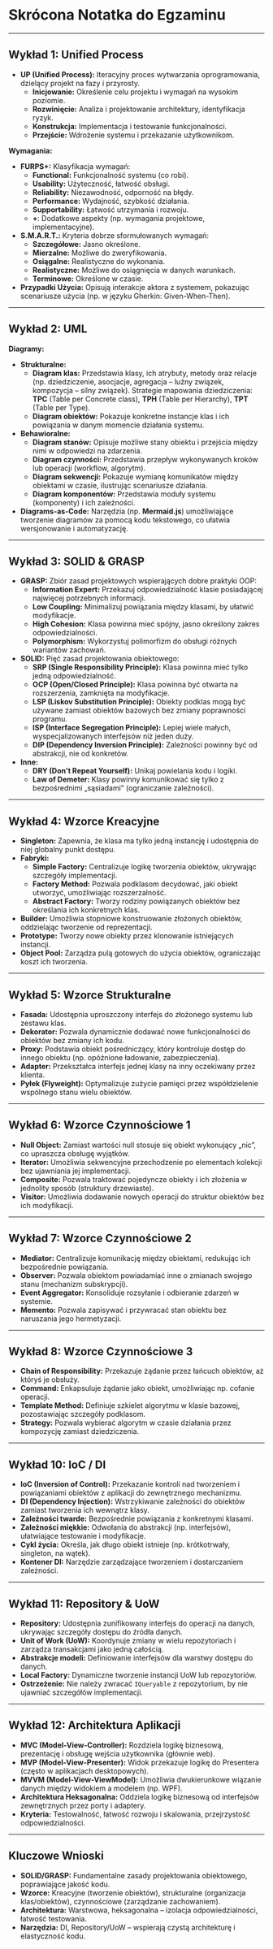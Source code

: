# Skrócona Notatka do Egzaminu

---

## Wykład 1: Unified Process

- **UP (Unified Process):** Iteracyjny proces wytwarzania oprogramowania, dzielący projekt na fazy i przyrosty.
    - **Inicjowanie:** Określenie celu projektu i wymagań na wysokim poziomie.
    - **Rozwinięcie:** Analiza i projektowanie architektury, identyfikacja ryzyk.
    - **Konstrukcja:** Implementacja i testowanie funkcjonalności.
    - **Przejście:** Wdrożenie systemu i przekazanie użytkownikom.

**Wymagania:**

- **FURPS+:** Klasyfikacja wymagań:
    - **Functional:** Funkcjonalność systemu (co robi).
    - **Usability:** Użyteczność, łatwość obsługi.
    - **Reliability:** Niezawodność, odporność na błędy.
    - **Performance:** Wydajność, szybkość działania.
    - **Supportability:** Łatwość utrzymania i rozwoju.
    - **+**: Dodatkowe aspekty (np. wymagania projektowe, implementacyjne).
- **S.M.A.R.T.:** Kryteria dobrze sformułowanych wymagań:
    - **Szczegółowe:** Jasno określone.
    - **Mierzalne:** Możliwe do zweryfikowania.
    - **Osiągalne:** Realistyczne do wykonania.
    - **Realistyczne:** Możliwe do osiągnięcia w danych warunkach.
    - **Terminowe:** Określone w czasie.
- **Przypadki Użycia:** Opisują interakcje aktora z systemem, pokazując scenariusze użycia (np. w języku Gherkin: Given-When-Then).

---

## Wykład 2: UML

**Diagramy:**

- **Strukturalne:**
    - **Diagram klas:** Przedstawia klasy, ich atrybuty, metody oraz relacje (np. dziedziczenie, asocjacje, agregacja – luźny związek, kompozycja – silny związek). Strategie mapowania dziedziczenia: **TPC** (Table per Concrete class), **TPH** (Table per Hierarchy), **TPT** (Table per Type).
    - **Diagram obiektów:** Pokazuje konkretne instancje klas i ich powiązania w danym momencie działania systemu.
- **Behawioralne:**
    - **Diagram stanów:** Opisuje możliwe stany obiektu i przejścia między nimi w odpowiedzi na zdarzenia.
    - **Diagram czynności:** Przedstawia przepływ wykonywanych kroków lub operacji (workflow, algorytm).
    - **Diagram sekwencji:** Pokazuje wymianę komunikatów między obiektami w czasie, ilustrując scenariusze działania.
    - **Diagram komponentów:** Przedstawia moduły systemu (komponenty) i ich zależności.
- **Diagrams-as-Code:** Narzędzia (np. **Mermaid.js**) umożliwiające tworzenie diagramów za pomocą kodu tekstowego, co ułatwia wersjonowanie i automatyzację.

---

## Wykład 3: SOLID & GRASP

- **GRASP:** Zbiór zasad projektowych wspierających dobre praktyki OOP:
    - **Information Expert:** Przekazuj odpowiedzialność klasie posiadającej najwięcej potrzebnych informacji.
    - **Low Coupling:** Minimalizuj powiązania między klasami, by ułatwić modyfikacje.
    - **High Cohesion:** Klasa powinna mieć spójny, jasno określony zakres odpowiedzialności.
    - **Polymorphism:** Wykorzystuj polimorfizm do obsługi różnych wariantów zachowań.
- **SOLID:** Pięć zasad projektowania obiektowego:
    - **SRP (Single Responsibility Principle):** Klasa powinna mieć tylko jedną odpowiedzialność.
    - **OCP (Open/Closed Principle):** Klasa powinna być otwarta na rozszerzenia, zamknięta na modyfikacje.
    - **LSP (Liskov Substitution Principle):** Obiekty podklas mogą być używane zamiast obiektów bazowych bez zmiany poprawności programu.
    - **ISP (Interface Segregation Principle):** Lepiej wiele małych, wyspecjalizowanych interfejsów niż jeden duży.
    - **DIP (Dependency Inversion Principle):** Zależności powinny być od abstrakcji, nie od konkretów.
- **Inne:**
    - **DRY (Don't Repeat Yourself):** Unikaj powielania kodu i logiki.
    - **Law of Demeter:** Klasy powinny komunikować się tylko z bezpośrednimi „sąsiadami” (ograniczanie zależności).


---
## Wykład 4: Wzorce Kreacyjne

- **Singleton:** Zapewnia, że klasa ma tylko jedną instancję i udostępnia do niej globalny punkt dostępu.
- **Fabryki:**
    - **Simple Factory:** Centralizuje logikę tworzenia obiektów, ukrywając szczegóły implementacji.
    - **Factory Method:** Pozwala podklasom decydować, jaki obiekt utworzyć, umożliwiając rozszerzalność.
    - **Abstract Factory:** Tworzy rodziny powiązanych obiektów bez określania ich konkretnych klas.
- **Builder:** Umożliwia stopniowe konstruowanie złożonych obiektów, oddzielając tworzenie od reprezentacji.
- **Prototype:** Tworzy nowe obiekty przez klonowanie istniejących instancji.
- **Object Pool:** Zarządza pulą gotowych do użycia obiektów, ograniczając koszt ich tworzenia.

---

## Wykład 5: Wzorce Strukturalne

- **Fasada:** Udostępnia uproszczony interfejs do złożonego systemu lub zestawu klas.
- **Dekorator:** Pozwala dynamicznie dodawać nowe funkcjonalności do obiektów bez zmiany ich kodu.
- **Proxy:** Podstawia obiekt pośredniczący, który kontroluje dostęp do innego obiektu (np. opóźnione ładowanie, zabezpieczenia).
- **Adapter:** Przekształca interfejs jednej klasy na inny oczekiwany przez klienta.
- **Pyłek (Flyweight):** Optymalizuje zużycie pamięci przez współdzielenie wspólnego stanu wielu obiektów.

---

## Wykład 6: Wzorce Czynnościowe 1

- **Null Object:** Zamiast wartości null stosuje się obiekt wykonujący „nic”, co upraszcza obsługę wyjątków.
- **Iterator:** Umożliwia sekwencyjne przechodzenie po elementach kolekcji bez ujawniania jej implementacji.
- **Composite:** Pozwala traktować pojedyncze obiekty i ich złożenia w jednolity sposób (struktury drzewiaste).
- **Visitor:** Umożliwia dodawanie nowych operacji do struktur obiektów bez ich modyfikacji.

---

## Wykład 7: Wzorce Czynnościowe 2

- **Mediator:** Centralizuje komunikację między obiektami, redukując ich bezpośrednie powiązania.
- **Observer:** Pozwala obiektom powiadamiać inne o zmianach swojego stanu (mechanizm subskrypcji).
- **Event Aggregator:** Konsoliduje rozsyłanie i odbieranie zdarzeń w systemie.
- **Memento:** Pozwala zapisywać i przywracać stan obiektu bez naruszania jego hermetyzacji.

---

## Wykład 8: Wzorce Czynnościowe 3

- **Chain of Responsibility:** Przekazuje żądanie przez łańcuch obiektów, aż któryś je obsłuży.
- **Command:** Enkapsuluje żądanie jako obiekt, umożliwiając np. cofanie operacji.
- **Template Method:** Definiuje szkielet algorytmu w klasie bazowej, pozostawiając szczegóły podklasom.
- **Strategy:** Pozwala wybierać algorytm w czasie działania przez kompozycję zamiast dziedziczenia.

---

## Wykład 10: IoC / DI

- **IoC (Inversion of Control):** Przekazanie kontroli nad tworzeniem i powiązaniami obiektów z aplikacji do zewnętrznego mechanizmu.
- **DI (Dependency Injection):** Wstrzykiwanie zależności do obiektów zamiast tworzenia ich wewnątrz klasy.
- **Zależności twarde:** Bezpośrednie powiązania z konkretnymi klasami.
- **Zależności miękkie:** Odwołania do abstrakcji (np. interfejsów), ułatwiające testowanie i modyfikacje.
- **Cykl życia:** Określa, jak długo obiekt istnieje (np. krótkotrwały, singleton, na wątek).
- **Kontener DI:** Narzędzie zarządzające tworzeniem i dostarczaniem zależności.

---

## Wykład 11: Repository & UoW

- **Repository:** Udostępnia zunifikowany interfejs do operacji na danych, ukrywając szczegóły dostępu do źródła danych.
- **Unit of Work (UoW):** Koordynuje zmiany w wielu repozytoriach i zarządza transakcjami jako jedną całością.
- **Abstrakcje modeli:** Definiowanie interfejsów dla warstwy dostępu do danych.
- **Local Factory:** Dynamiczne tworzenie instancji UoW lub repozytoriów.
- **Ostrzeżenie:** Nie należy zwracać `IQueryable` z repozytorium, by nie ujawniać szczegółów implementacji.

---

## Wykład 12: Architektura Aplikacji

- **MVC (Model-View-Controller):** Rozdziela logikę biznesową, prezentację i obsługę wejścia użytkownika (głównie web).
- **MVP (Model-View-Presenter):** Widok przekazuje logikę do Presentera (często w aplikacjach desktopowych).
- **MVVM (Model-View-ViewModel):** Umożliwia dwukierunkowe wiązanie danych między widokiem a modelem (np. WPF).
- **Architektura Heksagonalna:** Oddziela logikę biznesową od interfejsów zewnętrznych przez porty i adaptery.
- **Kryteria:** Testowalność, łatwość rozwoju i skalowania, przejrzystość odpowiedzialności.

---

## Kluczowe Wnioski

- **SOLID/GRASP:** Fundamentalne zasady projektowania obiektowego, poprawiające jakość kodu.
- **Wzorce:** Kreacyjne (tworzenie obiektów), strukturalne (organizacja klas/obiektów), czynnościowe (zarządzanie zachowaniem).
- **Architektura:** Warstwowa, heksagonalna – izolacja odpowiedzialności, łatwość testowania.
- **Narzędzia:** DI, Repository/UoW – wspierają czystą architekturę i elastyczność kodu.

